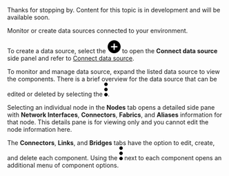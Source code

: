 
Thanks for stopping by. Content for this topic is in development and will be available soon.

Monitor or create data sources connected to your environment.

To create a data source, select the ![""](Images/ebt1659745488877.svg) to open the **Connect data source** side panel and refer to [Connect data source](znp1640282079399.md).

To monitor and manage data source, expand the listed data source to view the components. There is a brief overview for the data source that can be edited or deleted by selecting the ![""](Images/zsz1597101912145.svg).

Selecting an individual node in the **Nodes** tab opens a detailed side pane with **Network Interfaces**, **Connectors**, **Fabrics**, and **Aliases** information for that node. This details pane is for viewing only and you cannot edit the node information here.

The **Connectors**, **Links**, and **Bridges** tabs have the option to edit, create, and delete each component. Using the ![""](Images/zsz1597101912145.svg) next to each component opens an additional menu of component options.

